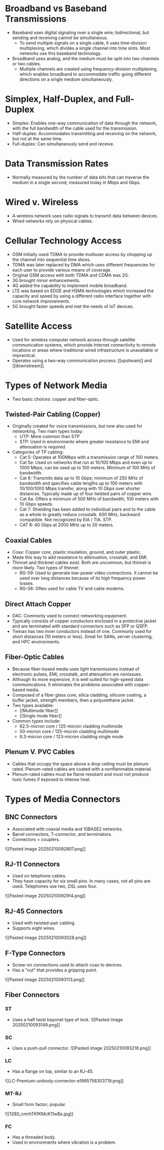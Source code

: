 # Broadband vs Baseband Transmissions
- Baseband uses digital signaling over a single wire; bidirectional, but sending and receiving cannot be simultaneous.
	- To send multiple signals on a single cable, it uses time-division multiplexing, which divides a single channel into time slots. Most networks use this baseband technology.
- Broadband uses analog, and the medium must be split into two channels or two cables.
	- Multiple channels are created using frequency-division multiplexing, which enables broadband to accommodate traffic going different directions on a single medium simultaneously.

# Simplex, Half-Duplex, and Full-Duplex
- Simplex: Enables one-way communication of data through the network, with the full bandwidth of the cable used for the transmission.
- Half-duplex: Accommodates transmitting and receiving on the network, but not at the same time.
- Full-duplex: Can simultaneously send and receive.

# Data Transmission Rates
- Normally measured by the number of data bits that can traverse the medium in a single second; measured today in Mbps and Gbps.

# Wired v. Wireless
- A wireless network uses radio signals to transmit data between devices.
- Wired networks rely on physical cables.

# Cellular Technology Access
- GSM initially used TDMA to provide multiuser access by chopping up the channel into sequential time slices.
- TDMA was later replaced by DMA which uses different frequencies for each user to provide various means of coverage.
- Original GSM access with both TDMA and CDMA was 2G.
- 3G brought minor enhancements.
- 4G added the capability to implement mobile broadband.
- LTE was based on EDGE and HSMA technologies which increased the capacity and speed by using a different radio interface together with core network improvements.
- 5G brought faster speeds and met the needs of IoT devices.

# Satellite Access
- Used for wireless computer network access through satellite communication systems, which provide Internet connectivity to remote locations or areas where traditional wired infrastructure is unavailable or impractical.
- Operates using a two-way communication process: [[upstream]] and [[downstream]].

# Types of Network Media
- Two basic choices: copper and fiber-optic.

## Twisted-Pair Cabling (Copper)
- Originally created for voice transmissions, but now also used for networking. Two main types today:
	- UTP: More common than STP
	- STP: Used in environments where greater resistance to EMI and attenuation is required.
- Categories of TP cabling:
	- Cat 5: Operates at 100Mbps with a transmission range of 100 meters.
	- Cat 5e: Used on networks that run at 10/100 Mbps and even up to 1000 Mbps; can be used up to 100 meters. Minimum of 100 MHz of bandwidth.
	- Cat 6: Transmits data up to 10 Gbps; minimum of 250 MHz of bandwidth and specifies cable lengths up to 100 meters with 10/100/1000 Mbps transfer, along with 10 Gbps over shorter distances. Typically made up of four twisted pairs of copper wire.
	- Cat 6a: Offers a minimum of 500 MHz of bandwidth, 100 meters with 10 Gbps speeds.
	- Cat 7: Shielding has been added to individual pairs and to the cable as a whole to greatly reduce crosstalk. 600 MHz, backward compatible. Not recognized by EIA / TIA. STP.
	- CAT 8: 40 Gbps at 2000 MHz up to 30 meters.

## Coaxial Cables
- Coax: Copper core, plastic insulation, ground, and outer plastic.
- Made this way to add resistance to attenuation, crosstalk, and EMI.
- Thinnet and thicknet cables exist. Both are uncommon, but thinnet is more likely. Two types of thinnet:
	- RG-59: Used to generate low-power video connections. It cannot be used over long distances because of its high frequency power losses. 
	- RG-06: Often used for cable TV and cable modems.

## Direct Attach Copper
- DAC: Commonly used to connect networking equipment.
- Typically consists of copper conductors enclosed in a protective jacket and are terminated with standard connectors such as SFP or QSFP.
- Twinax has two inner conductors instead of one. Commonly used for short distances (10 meters or less). Great for SANs, server clustering, and HPC environments.

## Fiber-Optic Cables
- Because fiber-based media uses light transmissions instead of electronic pulses, EMI, crosstalk, and attenuation are nonissues.
- Although its more expensive, it is well suited for high-speed data communications. It eliminates the problems associated with copper-based media.
- Composed of a fiber glass core, silica cladding, silicone coating, a buffer jacket, strength members, then a polyurethane jacket.
- Two types available:
	- [[Multimode fiber]]
	- [[Single mode fiber]]
- Common types include:
	- 62.5-micron core / 125-micron cladding multimode
	- 50-micron core / 125-micron cladding multimode
	- 8.3-micron core / 123-micron cladding single mode

## Plenum V. PVC Cables
- Cables that occupy the space above a drop ceiling must be plenum rated. Plenum-rated cables are coated with a nonflammable material.
- Plenum-rated cables must be flame resistant and must not produce toxic fumes if exposed to intense heat.

# Types of Media Connectors

## BNC Connectors
- Associated with coaxial media and 10BASE2 networks.
- Barrel connectors, T-connector, and terminiators.
- Connectors = couplers.

![[Pasted image 20250210092807.png]]

## RJ-11 Connectors
- Used on telephone cables.
- They have capacity for six small pins. In many cases, not all pins are used. Telephones use two, DSL uses four.

![[Pasted image 20250210092914.png]]


## RJ-45 Connectors
- Used with twisted-pair cabling.
- Supports eight wires.

![[Pasted image 20250210093028.png]]

## F-Type Connectors
- Screw-on connections used to attach coax to devices.
- Has a "nut" that provides a gripping point.

![[Pasted image 20250210093113.png]]

## Fiber Connectors

### ST
- Uses a half twist bayonet type of lock.
![[Pasted image 20250210093149.png]]

### SC
- Uses a push-pull connector.
![[Pasted image 20250210093218.png]]

### LC
- Has a flange on top, similar to an RJ-45.

![[LC-Premium-unibody-connector-e1665758303719.png]]
### MT-RJ
- Small form factor; popular.

![[1280_cmrhTKfKMcK11wBa.jpg]]

### FC
- Has a threaded body.
- Used in environments where vibration is a problem.


